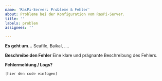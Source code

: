 ```yaml
---
name: 'RasPi-Server: Probleme & Fehler'
about: Probleme bei der Konfiguration vom RasPi-Server.
title: ''
labels: problem
assignees: ''

---
```


**Es geht um...**
Seafile, Baikal, ....

**Beschreibe den Fehler**
Eine klare und prägnante Beschreibung des Fehlers.

**Fehlermeldung / Logs?**
```
[hier den code einfügen]
```

